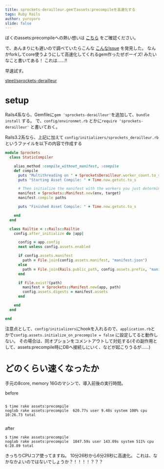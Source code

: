 ```yaml
---
title: sprockets-derailleur.gemでassets:precompileを高速化する
tags: Ruby Rails
author: yuroyoro
slide: false
---
```

ぼくのassets:precompileへの熱い想いは [こちら](https://twitter.com/search?q=assets%3Aprecompile%20from%3Ayuroyoro&src=typd&lang=ja) をご確認ください。

で、あんまりにも遅いので調べていたらこんな [こんなIssue](https://github.com/sstephenson/sprockets/issues/308) を発見した。
なんかforkしてcore使うようにして高速化してくれるgem作ったぜボーイズ! みたいなこと書いてある！ これは……!!

早速試す。

[steel/sprockets-derailleur](https://github.com/steel/sprockets-derailleur)

# setup

Rails4系なら、Gemfileに`gem 'sprockets-derailleur'`を追加して、`bundle install` する。
で、`config/environmet.rb` とかに`require 'sprockets-derailleur'` と書いておく。

Rails3.2系なら、上記に加えて `config/initializers/sprockets_derailleur.rb` というファイルを以下の内容で作成する

```ruby
module Sprockets
  class StaticCompiler

    alias_method :compile_without_manifest, :compile
    def compile
      puts "Multithreading on " + SprocketsDerailleur.worker_count.to_s + " processors"
      puts "Starting Asset Compile: " + Time.now.getutc.to_s

      # Then initialize the manifest with the workers you just determined
      manifest = Sprockets::Manifest.new(env, target)
      manifest.compile paths

      puts "Finished Asset Compile: " + Time.now.getutc.to_s

    end
  end

  class Railtie < ::Rails::Railtie
    config.after_initialize do |app|

      config = app.config
      next unless config.assets.enabled

      if config.assets.manifest
        path = File.join(config.assets.manifest, "manifest.json")
      else
        path = File.join(Rails.public_path, config.assets.prefix, "manifest.json")
      end

      if File.exist?(path)
        manifest = Sprockets::Manifest.new(app, path)
        config.assets.digests = manifest.assets
      end

    end
  end

end
```


注意点として、`config/initializers`にhookを入れるので、`application.rb`とかで`config.assets.initialize_on_precompile = false` に設定してると動作しない。
その場合は、同オプションをコメントアウトして対処する(その副作用として、assets:precompile時にDBへ接続しにいく、などが起こりうるが……)

# どのくらい速くなったか

手元の8core, memory 16Gのマシンで、導入前後の実行時間。

before 

```

$ time rake assets:precompile
noglob rake assets:precompile  620.77s user 9.48s system 100% cpu 10:26.73 total


```


after

```
$ time rake assets:precompile
noglob rake assets:precompile  1847.59s user 143.09s system 511% cpu 6:28.89 total
```

きっちりCPUコア使ってますね。
10分26秒から6分28秒に高速化。
これは、なかなかよいのではないでしょうか？！！！！？？？

